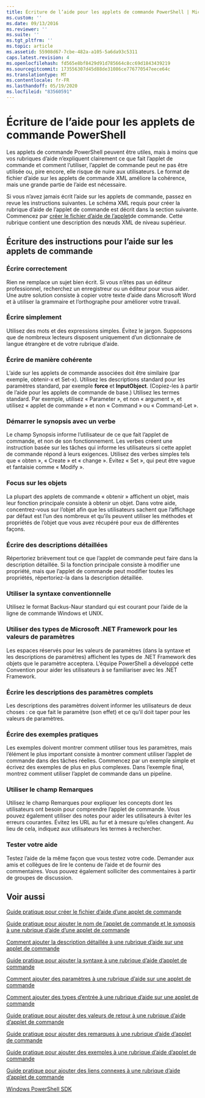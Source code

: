 ```yaml
---
title: Écriture de l’aide pour les applets de commande PowerShell | Microsoft Docs
ms.custom: ''
ms.date: 09/13/2016
ms.reviewer: ''
ms.suite: ''
ms.tgt_pltfrm: ''
ms.topic: article
ms.assetid: 55908d67-7cbe-482a-a105-5a6da93c5311
caps.latest.revision: 4
ms.openlocfilehash: fd565e8bf8429d91d785664c8cc69d1843439219
ms.sourcegitcommit: 173556307d45d88de31086ce776770547eece64c
ms.translationtype: MT
ms.contentlocale: fr-FR
ms.lasthandoff: 05/19/2020
ms.locfileid: "83560591"
---
```

# <a name="writing-help-for-powershell-cmdlets"></a>Écriture de l’aide pour les applets de commande PowerShell

Les applets de commande PowerShell peuvent être utiles, mais à moins que vos rubriques d’aide n’expliquent clairement ce que fait l’applet de commande et comment l’utiliser, l’applet de commande peut ne pas être utilisée ou, pire encore, elle risque de nuire aux utilisateurs.
Le format de fichier d’aide sur les applets de commande XML améliore la cohérence, mais une grande partie de l’aide est nécessaire.

Si vous n’avez jamais écrit l’aide sur les applets de commande, passez en revue les instructions suivantes.
Le schéma XML requis pour créer la rubrique d’aide de l’applet de commande est décrit dans la section suivante.
Commencez par [créer le fichier d’aide de l’applet](./how-to-create-the-cmdlet-help-file.md)de commande.
Cette rubrique contient une description des nœuds XML de niveau supérieur.

## <a name="writing-guidelines-for-cmdlet-help"></a>Écriture des instructions pour l’aide sur les applets de commande

### <a name="write-well"></a>Écrire correctement
Rien ne remplace un sujet bien écrit.
Si vous n’êtes pas un éditeur professionnel, recherchez un enregistreur ou un éditeur pour vous aider.
Une autre solution consiste à copier votre texte d’aide dans Microsoft Word et à utiliser la grammaire et l’orthographe pour améliorer votre travail.

### <a name="write-simply"></a>Écrire simplement
Utilisez des mots et des expressions simples.
Évitez le jargon.
Supposons que de nombreux lecteurs disposent uniquement d’un dictionnaire de langue étrangère et de votre rubrique d’aide.

### <a name="write-consistently"></a>Écrire de manière cohérente
L’aide sur les applets de commande associées doit être similaire (par exemple, obtenir-x et Set-x).
Utilisez les descriptions standard pour les paramètres standard, par exemple **force** et **InputObject**.
(Copiez-les à partir de l’aide pour les applets de commande de base.) Utilisez les termes standard.
Par exemple, utilisez « Parameter », et non « argument », et utilisez « applet de commande » et non « Command » ou « Command-Let ».

### <a name="start-the-synopsis-with-a-verb"></a>Démarrer le synopsis avec un verbe
Le champ Synopsis informe l’utilisateur de ce que fait l’applet de commande, et non de son fonctionnement.
Les verbes créent une instruction basée sur les tâches qui informe les utilisateurs si cette applet de commande répond à leurs exigences.
Utilisez des verbes simples tels que « obten », « Create » et « change ».
Évitez « Set », qui peut être vague et fantaisie comme « Modify ».

### <a name="focus-on-objects"></a>Focus sur les objets
La plupart des applets de commande « obtenir » affichent un objet, mais leur fonction principale consiste à obtenir un objet.
Dans votre aide, concentrez-vous sur l’objet afin que les utilisateurs sachent que l’affichage par défaut est l’un des nombreux et qu’ils peuvent utiliser les méthodes et propriétés de l’objet que vous avez récupéré pour eux de différentes façons.

### <a name="write-detailed-descriptions"></a>Écrire des descriptions détaillées
Répertoriez brièvement tout ce que l’applet de commande peut faire dans la description détaillée.
Si la fonction principale consiste à modifier une propriété, mais que l’applet de commande peut modifier toutes les propriétés, répertoriez-la dans la description détaillée.

### <a name="use-conventional-syntax"></a>Utiliser la syntaxe conventionnelle
Utilisez le format Backus-Naur standard qui est courant pour l’aide de la ligne de commande Windows et UNIX.

### <a name="use-microsoft-net-framework-types-for-parameter-values"></a>Utiliser des types de Microsoft .NET Framework pour les valeurs de paramètres
Les espaces réservés pour les valeurs de paramètres (dans la syntaxe et les descriptions de paramètres) affichent les types de .NET Framework des objets que le paramètre acceptera.
L’équipe PowerShell a développé cette Convention pour aider les utilisateurs à se familiariser avec les .NET Framework.

### <a name="write-complete-parameter-descriptions"></a>Écrire les descriptions des paramètres complets
Les descriptions des paramètres doivent informer les utilisateurs de deux choses : ce que fait le paramètre (son effet) et ce qu’il doit taper pour les valeurs de paramètres.

### <a name="write-practical-examples"></a>Écrire des exemples pratiques
Les exemples doivent montrer comment utiliser tous les paramètres, mais l’élément le plus important consiste à montrer comment utiliser l’applet de commande dans des tâches réelles.
Commencez par un exemple simple et écrivez des exemples de plus en plus complexes.
Dans l’exemple final, montrez comment utiliser l’applet de commande dans un pipeline.

### <a name="use-the-notes-field"></a>Utiliser le champ Remarques
Utilisez le champ Remarques pour expliquer les concepts dont les utilisateurs ont besoin pour comprendre l’applet de commande.
Vous pouvez également utiliser des notes pour aider les utilisateurs à éviter les erreurs courantes.
Évitez les URL au fur et à mesure qu’elles changent.
Au lieu de cela, indiquez aux utilisateurs les termes à rechercher.

### <a name="test-your-help"></a>Tester votre aide
Testez l’aide de la même façon que vous testez votre code.
Demander aux amis et collègues de lire le contenu de l’aide et de fournir des commentaires.
Vous pouvez également solliciter des commentaires à partir de groupes de discussion.

## <a name="see-also"></a>Voir aussi

 [Guide pratique pour créer le fichier d’aide d’une applet de commande](./how-to-create-the-cmdlet-help-file.md)

 [Guide pratique pour ajouter le nom de l’applet de commande et le synopsis à une rubrique d’aide d’une applet de commande](./how-to-add-the-cmdlet-name-and-synopsis-to-a-cmdlet-help-topic.md)

 [Comment ajouter la description détaillée à une rubrique d’aide sur une applet de commande](./how-to-add-a-cmdlet-description.md)

 [Guide pratique pour ajouter la syntaxe à une rubrique d’aide d’applet de commande](./how-to-add-syntax-to-a-cmdlet-help-topic.md)

 [Comment ajouter des paramètres à une rubrique d’aide sur une applet de commande](./how-to-add-parameter-information.md)

 [Comment ajouter des types d’entrée à une rubrique d’aide sur une applet de commande](./how-to-add-input-types-to-a-cmdlet-help-topic.md)

 [Guide pratique pour ajouter des valeurs de retour à une rubrique d’aide d’applet de commande](./how-to-add-return-values-to-a-cmdlet-help-topic.md)

 [Guide pratique pour ajouter des remarques à une rubrique d’aide d’applet de commande](./how-to-add-notes-to-a-cmdlet-help-topic.md)

 [Guide pratique pour ajouter des exemples à une rubrique d’aide d’applet de commande](./how-to-add-examples-to-a-cmdlet-help-topic.md)

 [Guide pratique pour ajouter des liens connexes à une rubrique d’aide d’applet de commande](./how-to-add-related-links-to-a-cmdlet-help-topic.md)

 [Windows PowerShell SDK](../windows-powershell-reference.md)
